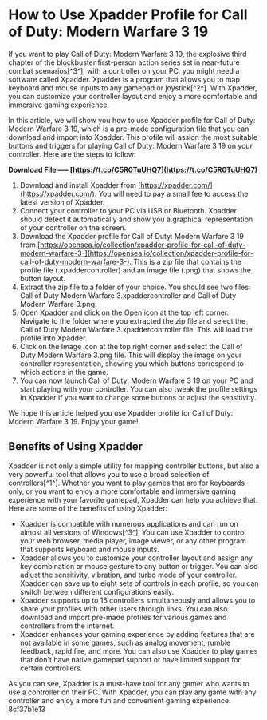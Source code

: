
 
# How to Use Xpadder Profile for Call of Duty: Modern Warfare 3 19
 
If you want to play Call of Duty: Modern Warfare 3 19, the explosive third chapter of the blockbuster first-person action series set in near-future combat scenarios[^3^], with a controller on your PC, you might need a software called Xpadder. Xpadder is a program that allows you to map keyboard and mouse inputs to any gamepad or joystick[^2^]. With Xpadder, you can customize your controller layout and enjoy a more comfortable and immersive gaming experience.
 
In this article, we will show you how to use Xpadder profile for Call of Duty: Modern Warfare 3 19, which is a pre-made configuration file that you can download and import into Xpadder. This profile will assign the most suitable buttons and triggers for playing Call of Duty: Modern Warfare 3 19 on your controller. Here are the steps to follow:
 
**Download File ––– [https://t.co/C5R0TuUHQ7](https://t.co/C5R0TuUHQ7)**


 
1. Download and install Xpadder from [https://xpadder.com/](https://xpadder.com/). You will need to pay a small fee to access the latest version of Xpadder.
2. Connect your controller to your PC via USB or Bluetooth. Xpadder should detect it automatically and show you a graphical representation of your controller on the screen.
3. Download the Xpadder profile for Call of Duty: Modern Warfare 3 19 from [https://opensea.io/collection/xpadder-profile-for-call-of-duty-modern-warfare-3-](https://opensea.io/collection/xpadder-profile-for-call-of-duty-modern-warfare-3-). This is a zip file that contains the profile file (.xpaddercontroller) and an image file (.png) that shows the button layout.
4. Extract the zip file to a folder of your choice. You should see two files: Call of Duty Modern Warfare 3.xpaddercontroller and Call of Duty Modern Warfare 3.png.
5. Open Xpadder and click on the Open icon at the top left corner. Navigate to the folder where you extracted the zip file and select the Call of Duty Modern Warfare 3.xpaddercontroller file. This will load the profile into Xpadder.
6. Click on the Image icon at the top right corner and select the Call of Duty Modern Warfare 3.png file. This will display the image on your controller representation, showing you which buttons correspond to which actions in the game.
7. You can now launch Call of Duty: Modern Warfare 3 19 on your PC and start playing with your controller. You can also tweak the profile settings in Xpadder if you want to change some buttons or adjust the sensitivity.

We hope this article helped you use Xpadder profile for Call of Duty: Modern Warfare 3 19. Enjoy your game!

## Benefits of Using Xpadder
 
Xpadder is not only a simple utility for mapping controller buttons, but also a very powerful tool that allows you to use a broad selection of controllers[^1^]. Whether you want to play games that are for keyboards only, or you want to enjoy a more comfortable and immersive gaming experience with your favorite gamepad, Xpadder can help you achieve that. Here are some of the benefits of using Xpadder:

- Xpadder is compatible with numerous applications and can run on almost all versions of Windows[^3^]. You can use Xpadder to control your web browser, media player, image viewer, or any other program that supports keyboard and mouse inputs.
- Xpadder allows you to customize your controller layout and assign any key combination or mouse gesture to any button or trigger. You can also adjust the sensitivity, vibration, and turbo mode of your controller. Xpadder can save up to eight sets of controls in each profile, so you can switch between different configurations easily.
- Xpadder supports up to 16 controllers simultaneously and allows you to share your profiles with other users through links. You can also download and import pre-made profiles for various games and controllers from the internet.
- Xpadder enhances your gaming experience by adding features that are not available in some games, such as analog movement, rumble feedback, rapid fire, and more. You can also use Xpadder to play games that don't have native gamepad support or have limited support for certain controllers.

As you can see, Xpadder is a must-have tool for any gamer who wants to use a controller on their PC. With Xpadder, you can play any game with any controller and enjoy a more fun and convenient gaming experience.
 8cf37b1e13
 
